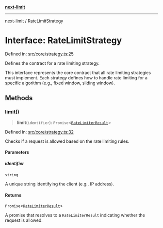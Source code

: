 [**next-limit**](../README.md)

***

[next-limit](../README.md) / RateLimitStrategy

# Interface: RateLimitStrategy

Defined in: [src/core/strategy.ts:25](https://github.com/saoudi-h/next-limit/blob/f416490a04def3b4fa337260ecf1c729b660c4a7/src/core/strategy.ts#L25)

Defines the contract for a rate limiting strategy.

This interface represents the core contract that all rate limiting strategies must implement.
Each strategy defines how to handle rate limiting for a specific algorithm (e.g., fixed window, sliding window).

## Methods

### limit()

> **limit**(`identifier`): `Promise`\<[`RateLimiterResult`](RateLimiterResult.md)\>

Defined in: [src/core/strategy.ts:32](https://github.com/saoudi-h/next-limit/blob/f416490a04def3b4fa337260ecf1c729b660c4a7/src/core/strategy.ts#L32)

Checks if a request is allowed based on the rate limiting rules.

#### Parameters

##### identifier

`string`

A unique string identifying the client (e.g., IP address).

#### Returns

`Promise`\<[`RateLimiterResult`](RateLimiterResult.md)\>

A promise that resolves to a `RateLimiterResult` indicating whether the request is allowed.
